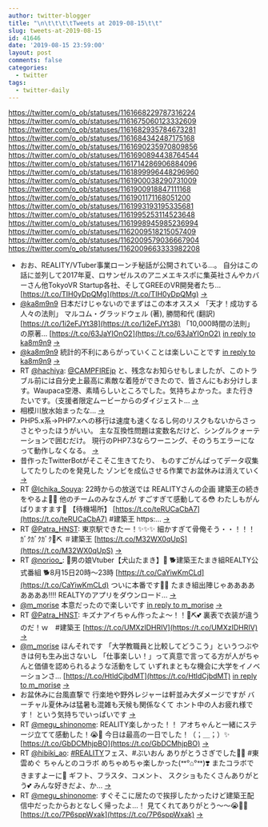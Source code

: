 ```yaml
---
author: twitter-blogger
title: "\n\t\t\t\tTweets at 2019-08-15\t\t"
slug: tweets-at-2019-08-15
id: 41646
date: '2019-08-15 23:59:00'
layout: post
comments: false
categories:
  - twitter
tags:
  - twitter-daily
---
```


https://twitter.com/o_ob/statuses/1161668229787316224 https://twitter.com/o_ob/statuses/1161675060123332609 https://twitter.com/o_ob/statuses/1161682935784673281 https://twitter.com/o_ob/statuses/1161684342487175168 https://twitter.com/o_ob/statuses/1161690235970809856 https://twitter.com/o_ob/statuses/1161690894438764544 https://twitter.com/o_ob/statuses/1161714286906884096 https://twitter.com/o_ob/statuses/1161899996448296960 https://twitter.com/o_ob/statuses/1161900038290731009 https://twitter.com/o_ob/statuses/1161900918847111168 https://twitter.com/o_ob/statuses/1161901171168051200 https://twitter.com/o_ob/statuses/1161993193195335681 https://twitter.com/o_ob/statuses/1161995253114523648 https://twitter.com/o_ob/statuses/1161998945985236994 https://twitter.com/o_ob/statuses/1162009518215057409 https://twitter.com/o_ob/statuses/1162009579036667904 https://twitter.com/o_ob/statuses/1162009663333982208  

*   おお、REALITY/VTuber事業ローンチ秘話が公開されている…。 自分はこの話に並列して2017年夏、ロサンゼルスのアニメエキスポに集英社さんやカバーさん他TokyoVR Startup各社、そしてGREEのVR開発者たち… [https://t.co/TIH0yDpQMg](https://t.co/TIH0yDpQMg) [->](https://twitter.com/o_ob/statuses/1161668229787316224)
*   [@ka8m9n9](https://twitter.com/ka8m9n9) 日本だけじゃないのでまずはこの本オススメ 「天才！成功する人々の法則」 マルコム・グラッドウェル (著), 勝間和代 (翻訳) [https://t.co/1i2eFJYt38](https://t.co/1i2eFJYt38) 「10,000時間の法則」の原著… [https://t.co/63JaYIOnO2](https://t.co/63JaYIOnO2) [in reply to ka8m9n9](https://twitter.com/ka8m9n9/statuses/1161672871531257857) [->](https://twitter.com/o_ob/statuses/1161675060123332609)
*   [@ka8m9n9](https://twitter.com/ka8m9n9) 統計的不利にあらがっていくことは楽しいことです [in reply to ka8m9n9](https://twitter.com/ka8m9n9/statuses/1161679165940092928) [->](https://twitter.com/o_ob/statuses/1161682935784673281)
*   RT [@hachiya](https://twitter.com/hachiya): [@CAMPFIREjp](https://twitter.com/CAMPFIREjp) と、残念なお知らせもしましたが、このトラブル前には自分史上最高に素敵な着陸ができたので、皆さんにもお分けします。Waupaca空港、素晴らしいところでした。気持ちよかった。また行きたいです。（支援者限定ムービーからのダイジェスト… [->](https://twitter.com/o_ob/statuses/1161684342487175168)
*   相模川放水始まったな… [->](https://twitter.com/o_ob/statuses/1161690235970809856)
*   PHP5.x系→PHP7.xへの移行は速度も速くなるし何のリスクもないからさっさとやったほうがいい。 主な互換性問題は変数名だけど、シングルクォーテーションで囲むだけ。 現行のPHP7.3ならワーニング、そのうちエラーになって動作しなくなる。 [->](https://twitter.com/o_ob/statuses/1161690894438764544)
*   昔作ったTwitterBotがそこそこ生きてたり、 ものすごがんばってデータ収集してたりしたのを発見した ゾンビを成仏させる作業でお盆休みは消えていく [->](https://twitter.com/o_ob/statuses/1161714286906884096)
*   RT [@Ichika_Souya](https://twitter.com/Ichika_Souya): 22時からの放送では REALITYさんの企画 建築王の続きをやるよ🌻💕 他のチームのみなさんが すごすぎて感動してる😳 わたしもがんばりますます🍉 【待機場所】 [https://t.co/teRUCaCbA7](https://t.co/teRUCaCbA7) #建築王 https:… [->](https://twitter.com/o_ob/statuses/1161899996448296960)
*   RT [@Patra_HNST](https://twitter.com/Patra_HNST): 東京駅できたー！✨✨✨ 細かすぎて骨俺そう・・！！！ｶﾞｸｶﾞｸｶﾞｸ🦀⛏️ ＃建築王 [https://t.co/M32WX0qUpS](https://t.co/M32WX0qUpS) [->](https://twitter.com/o_ob/statuses/1161900038290731009)
*   RT [@norioo_](https://twitter.com/norioo_): 🐶男の娘Vtuber【犬山たまき】🐶 🐕建築王たまき組REALTY公式番組 🐕8月15日20時～23時 [https://t.co/CaYiwKmCLd](https://t.co/CaYiwKmCLd) ついに本番です🐶💙 たまき組出陣じゃああああああああ‼️‼️ REALTYのアプリをダウンロード… [->](https://twitter.com/o_ob/statuses/1161900918847111168)
*   [@m_morise](https://twitter.com/m_morise) 本意だったので楽しいです [in reply to m_morise](https://twitter.com/m_morise/statuses/1161830897982722048) [->](https://twitter.com/o_ob/statuses/1161901171168051200)
*   RT [@Patra_HNST](https://twitter.com/Patra_HNST): キズナアイちゃん作ったよ～！！🦀⛏️💕 裏表で衣装が違うのだ！ｗ　#建築王 [https://t.co/UMXzIDHRIV](https://t.co/UMXzIDHRIV) [->](https://twitter.com/o_ob/statuses/1161993193195335681)
*   [@m_morise](https://twitter.com/m_morise) ほんそれです 「大学教職員と比較してどうこう」というつぶやきは何も生み出さないし 「仕事楽しい！」って真意で言ってる方が人がちゃんと価値を認められるような活動をして いずれまともな機会に大学をイノベーションさ… [https://t.co/HtldCjbdMT](https://t.co/HtldCjbdMT) [in reply to m_morise](https://twitter.com/m_morise/statuses/1161904102239924225) [->](https://twitter.com/o_ob/statuses/1161995253114523648)
*   お盆休みに台風直撃で 行楽地や野外レジャーは軒並み大ダメージですが バーチャル夏休みは猛暑も混雑も天候も関係なくて ホント中の人お疲れ様です！ という気持ちでいっぱいです [->](https://twitter.com/o_ob/statuses/1161998945985236994)
*   RT [@megu_shinonome](https://twitter.com/megu_shinonome): REALITY楽しかった！！ アオちゃんと一緒にステージ立てて感動した！😭👏 今日は最高の一日でした！（；＿；）✨ [https://t.co/GbDCMhjpBO](https://t.co/GbDCMhjpBO) [->](https://twitter.com/o_ob/statuses/1162009518215057409)
*   RT [@hibiki_ao](https://twitter.com/hibiki_ao): [#REALITY](https://twitter.com/search?q=%23REALITY&src=hash)フェス、#ぶいおん ありがとうさぎでした🐇💓 #東雲めぐ ちゃんとのコラボ めちゃめちゃ楽しかった(ᕯᐤ⌂︎ᐤᕯ)❣️ またコラボできますよーに🌟 ギフト、フラスタ、コメント、 スクショもたくさんありがとう💕 みんな好きだよ、か… [->](https://twitter.com/o_ob/statuses/1162009579036667904)
*   RT [@megu_shinonome](https://twitter.com/megu_shinonome): すぐそこに居たので挨拶したかったけど建築王配信中だったからおとなしく帰ったよ...！ 見てくれてありがとう〜〜😭👏✨ [https://t.co/7P6sppWxak](https://t.co/7P6sppWxak) [->](https://twitter.com/o_ob/statuses/1162009663333982208)